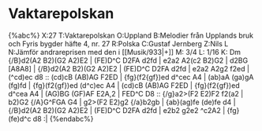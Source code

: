 # Vaktarepolskan

{%abc%}
X:27
T:Vaktarepolskan
O:Uppland
B:Melodier från Upplands bruk och Fyris bygder häfte 4, nr. 27
R:Polska
C:Gustaf Jernberg
Z:Nils L
N:Jämför andrareprisen med den i [[Musik/933|+]]
M: 3/4
L: 1/16
K: Dm
{/B}d2(A2 B2)(G2 A2)E2 | (FE)D^C D2FA d2fd | e2a2 A2(c2 B2)G2 | d2BG [A8A8] |
{/B}d2(A2 B2)(G2 A2)E2 | (FE)D^C D2FA d2fd | e2a2 A2g2 f2ed | (^cd)ec d8 ::
(cd)cB (AB)AG F2ED | {fg}(f2{gf})ed d^cec A4 | (ab)aA (ga)gA (fg)fd | {fg}(f2{gf})ed (d^c)ec A4 |
(cd)cB (AB)AG F2ED | {fg}(f2{gf})ed d^cea A4 | (AG)BG (GF)AF E2A,2 | FED^C D8 ::
{/g}a2>(F2 E2)F2 f2(a2 | b2)G2 {/A}G^FGA G4 | g2>(F2 E2)g2 {/a}b2gb | {ab}(ag)fe (de)fe d4 |
{/B}d2(A2 B2)(G2 A2)E2 | (FE)D^C D2FA d2fd | e2b2 g2e2 ^c2A2 | {fg}(fe)d^c d8 :|
{%endabc%}
